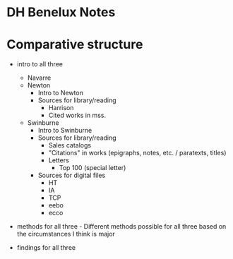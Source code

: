 # DH Benelux Notes

# Comparative structure
- intro to all three
	- Navarre
	- Newton
		- Intro to Newton
		- Sources for library/reading
			- Harrison
			- Cited works in mss.
	- Swinburne
		- Intro to Swinburne
		- Sources for library/reading
			- Sales catalogs
			- "Citations" in works (epigraphs, notes, etc. / paratexts, titles)
			- Letters 
				- Top 100 (special letter)
		- Sources for digital files
			- HT
			- IA
			- TCP
			- eebo
			- ecco

- methods for all three
		- Different methods possible for all three based on the circumstances I think is major
- findings for all three